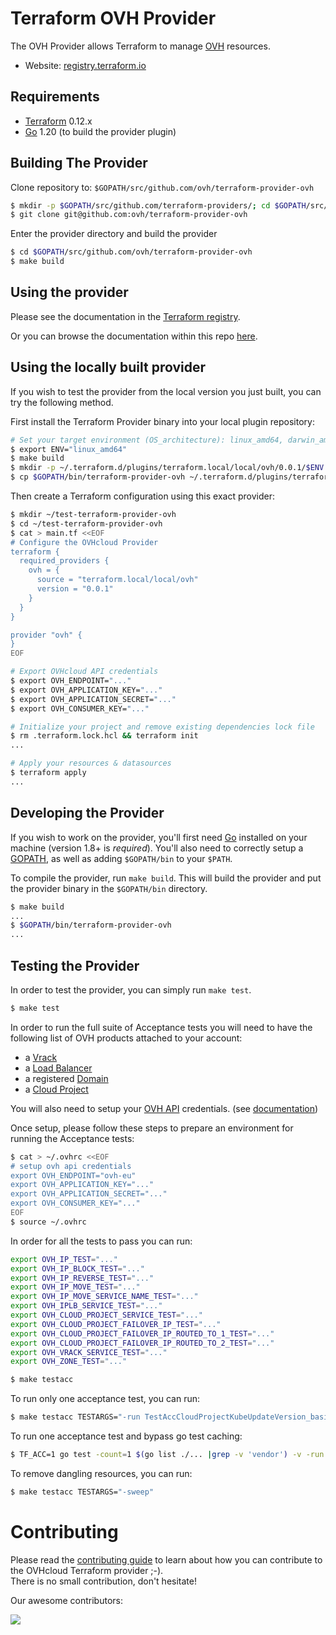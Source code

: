 Terraform OVH Provider
==================

The OVH Provider allows Terraform to manage [OVH](https://www.ovhcloud.com/) resources.

- Website: [registry.terraform.io](https://registry.terraform.io/providers/ovh/ovh/latest/docs)

Requirements
------------

- [Terraform](https://www.terraform.io/downloads.html) 0.12.x
- [Go](https://golang.org/doc/install) 1.20 (to build the provider plugin)

Building The Provider
---------------------

Clone repository to: `$GOPATH/src/github.com/ovh/terraform-provider-ovh`

```sh
$ mkdir -p $GOPATH/src/github.com/terraform-providers/; cd $GOPATH/src/github.com/terraform-providers/
$ git clone git@github.com:ovh/terraform-provider-ovh
```

Enter the provider directory and build the provider

```sh
$ cd $GOPATH/src/github.com/ovh/terraform-provider-ovh
$ make build
```

Using the provider
----------------------

Please see the documentation in the [Terraform registry](https://www.terraform.io/docs/providers/ovh/index.html).

Or you can browse the documentation within this repo [here](https://github.com/ovh/terraform-provider-ovh/tree/master/website/docs).

Using the locally built provider
----------------------

If you wish to test the provider from the local version you just built, you can try the following method.

First install the Terraform Provider binary into your local plugin repository:

```sh
# Set your target environment (OS_architecture): linux_amd64, darwin_amd64...
$ export ENV="linux_amd64"
$ make build
$ mkdir -p ~/.terraform.d/plugins/terraform.local/local/ovh/0.0.1/$ENV
$ cp $GOPATH/bin/terraform-provider-ovh ~/.terraform.d/plugins/terraform.local/local/ovh/0.0.1/$ENV/terraform-provider-ovh_v0.0.1
```

Then create a Terraform configuration using this exact provider:

```sh
$ mkdir ~/test-terraform-provider-ovh
$ cd ~/test-terraform-provider-ovh
$ cat > main.tf <<EOF
# Configure the OVHcloud Provider
terraform {
  required_providers {
    ovh = {
      source = "terraform.local/local/ovh"
      version = "0.0.1"
    }
  }
}

provider "ovh" {
}
EOF

# Export OVHcloud API credentials
$ export OVH_ENDPOINT="..."
$ export OVH_APPLICATION_KEY="..."
$ export OVH_APPLICATION_SECRET="..."
$ export OVH_CONSUMER_KEY="..."

# Initialize your project and remove existing dependencies lock file
$ rm .terraform.lock.hcl && terraform init
...

# Apply your resources & datasources
$ terraform apply
...
```


Developing the Provider
---------------------------

If you wish to work on the provider, you'll first need [Go](http://www.golang.org) installed on your machine (version 1.8+ is *required*). You'll also need to correctly setup a [GOPATH](http://golang.org/doc/code.html#GOPATH), as well as adding `$GOPATH/bin` to your `$PATH`.

To compile the provider, run `make build`. This will build the provider and put the provider binary in the `$GOPATH/bin` directory.

```sh
$ make build
...
$ $GOPATH/bin/terraform-provider-ovh
...
```

Testing the Provider
--------------------

In order to test the provider, you can simply run `make test`.

```sh
$ make test
```

In order to run the full suite of Acceptance tests you will need to have the following list of OVH products attached to your account:

- a [Vrack](https://www.ovh.ie/solutions/vrack/)
- a [Load Balancer](https://www.ovh.ie/solutions/load-balancer/)
- a registered [Domain](https://www.ovh.ie/domains/)
- a [Cloud Project](https://www.ovh.ie/public-cloud/instances/)

You will also need to setup your [OVH API](https://api.ovh.com) credentials. (see [documentation](https://www.terraform.io/docs/providers/ovh/index.html#configuration-reference))

Once setup, please follow these steps to prepare an environment for running the Acceptance tests:

```sh
$ cat > ~/.ovhrc <<EOF
# setup ovh api credentials
export OVH_ENDPOINT="ovh-eu"
export OVH_APPLICATION_KEY="..."
export OVH_APPLICATION_SECRET="..."
export OVH_CONSUMER_KEY="..."
EOF
$ source ~/.ovhrc
```

In order for all the tests to pass you can run:

```sh
export OVH_IP_TEST="..."
export OVH_IP_BLOCK_TEST="..."
export OVH_IP_REVERSE_TEST="..."
export OVH_IP_MOVE_TEST="..."
export OVH_IP_MOVE_SERVICE_NAME_TEST="..."
export OVH_IPLB_SERVICE_TEST="..."
export OVH_CLOUD_PROJECT_SERVICE_TEST="..."
export OVH_CLOUD_PROJECT_FAILOVER_IP_TEST="..."
export OVH_CLOUD_PROJECT_FAILOVER_IP_ROUTED_TO_1_TEST="..."
export OVH_CLOUD_PROJECT_FAILOVER_IP_ROUTED_TO_2_TEST="..."
export OVH_VRACK_SERVICE_TEST="..."
export OVH_ZONE_TEST="..."

$ make testacc
```

To run only one acceptance test, you can run:

```sh
$ make testacc TESTARGS="-run TestAccCloudProjectKubeUpdateVersion_basic"
```

To run one acceptance test and bypass go test caching:

```sh
$ TF_ACC=1 go test -count=1 $(go list ./... |grep -v 'vendor') -v -run  TestAccCloudProjectKubeUpdateVersion_basic -timeout 600m -p 10
```

To remove dangling resources, you can run:

```sh
$ make testacc TESTARGS="-sweep"
```

# Contributing

Please read the [contributing guide](./CONTRIBUTING.md) to learn about how you can contribute to the OVHcloud Terraform provider ;-).<br/>
There is no small contribution, don't hesitate!

Our awesome contributors:

<a href="https://github.com/ovh/terraform-provider-ovh/graphs/contributors">
  <img src="https://contrib.rocks/image?repo=ovh/terraform-provider-ovh" />
</a>
